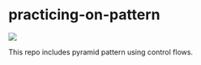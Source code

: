 # practicing-on-pattern
![](https://img.shields.io/static/v1?label=platform&message=macOS%20|%2016.0&color=green&?style=plastic)

This repo includes pyramid pattern using control flows. 




